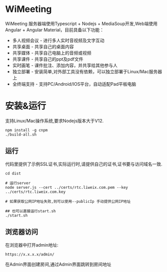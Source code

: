 # WiMeeting
WiMeeting 服务器端使用Typescript + Nodejs + MediaSoup开发,Web端使用Angular + Angular Material，目前具备以下功能：
* 多人视频会议 - 进行多人实时音视频及文字互动
* 共享桌面 - 共享自己的桌面内容
* 共享媒体 - 共享自己电脑上的音频或视频
* 共享课件 - 共享自己的ppt及pdf文件
* 实时画笔 - 课件批注、添加内容，并共享给其他参与人
* 独立部署 - 安装简单,对外部工具没有依赖，可以独立部署于Linux/Mac服务器上
* 全终端支持 - 支持PC/Android/IOS平台，自动适配Pad平板电脑

# 安装&运行
支持Linux/Mac操作系统,要求Nodejs版本大于V12.
```
npm install -g cnpm
./build-all.sh
```

## 运行
代码里提供了示例SSL证书,实际运行时,请提供自己的证书,证书要与访问域名一致.
```
cd dist

# 运行server
node server.js --cert ../certs/rtc.liweix.com.pem --key ../certs/rtc.liweix.com.key

# 如果获取公网IP地址失败,则可以使用--publicIp 手动提供公网IP地址

## 也可以直接运行start.sh
./start.sh

```

## 浏览器访问
在浏览器中打开admin地址:
```
https://x.x.x.x/admin/
```

在Admin界面创建房间,通过Admin界面跳转到房间地址

